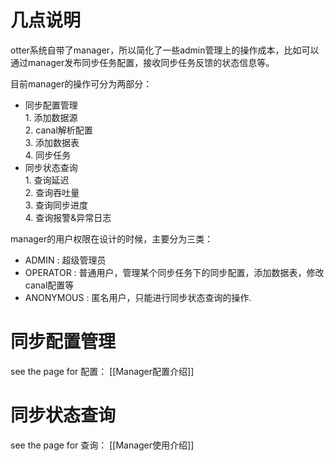  <div class="blog_content">
    <div class="iteye-blog-content-contain" style="font-size: 14px;">
<h1>几点说明</h1>
<p>otter系统自带了manager，所以简化了一些admin管理上的操作成本，比如可以通过manager发布同步任务配置，接收同步任务反馈的状态信息等。</p>
<p>目前manager的操作可分为两部分：</p>
<ul>
<li>同步配置管理<br>1.  添加数据源<br>2.  canal解析配置<br>3.  添加数据表<br>4.  同步任务</li>
<li>同步状态查询<br>1.  查询延迟<br>2.  查询吞吐量<br>3.  查询同步进度<br>4.  查询报警&amp;异常日志</li>
</ul>
<p>manager的用户权限在设计的时候，主要分为三类：</p>
<ul>
<li>ADMIN :  超级管理员</li>
<li>OPERATOR : 普通用户，管理某个同步任务下的同步配置，添加数据表，修改canal配置等</li>
<li>ANONYMOUS :  匿名用户，只能进行同步状态查询的操作. </li>
</ul>
<p> </p>
<h1>同步配置管理</h1>
<p>see the page for 配置： [[Manager配置介绍]]</p>
<p> </p>
<h1>同步状态查询</h1>
<p>see the page for 查询： [[Manager使用介绍]]</p>
</div>
    

  </div>
</div>